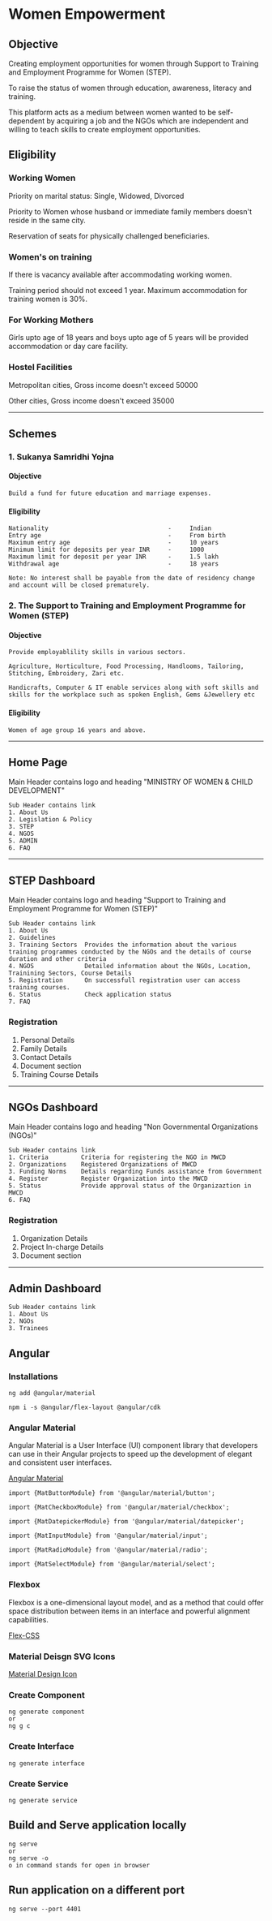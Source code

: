 # Women Empowerment

## Objective
Creating employment opportunities for women through Support to Training and Employment Programme for Women (STEP).

To raise the status of women through education, awareness, literacy and training.

This platform acts as a medium between women wanted to be self-dependent by acquiring a job and the NGOs which are independent and willing to teach skills to create employment opportunities.


## Eligibility
### Working Women
Priority on marital status: Single, Widowed, Divorced

Priority to Women whose husband or immediate family members doesn't reside in the same city.

Reservation of seats for physically challenged beneficiaries.

### Women's on training
If there is vacancy available after accommodating working women.

Training period should not exceed 1 year.
Maximum accommodation for training women is 30%.

### For Working Mothers
Girls upto age of 18 years and boys upto age of 5 years will be provided accommodation or day care facility.

### Hostel Facilities
Metropolitan cities, Gross income doesn't exceed 50000

Other cities, Gross income doesn't exceed 35000

---

## Schemes

### 1. Sukanya Samridhi Yojna

#### Objective
```
Build a fund for future education and marriage expenses.
```

#### Eligibility
```
Nationality                                 -     Indian
Entry age                                   -     From birth
Maximum entry age                           -     10 years
Minimum limit for deposits per year INR     -     1000
Maximum limit for deposit per year INR      -     1.5 lakh
Withdrawal age                              -     18 years

Note: No interest shall be payable from the date of residency change and account will be closed prematurely.
```

### 2. The Support to Training and Employment Programme for Women (STEP)
#### Objective
```
Provide employablility skills in various sectors.

Agriculture, Horticulture, Food Processing, Handlooms, Tailoring, Stitching, Embroidery, Zari etc.

Handicrafts, Computer & IT enable services along with soft skills and skills for the workplace such as spoken English, Gems &Jewellery etc
```

#### Eligibility
```
Women of age group 16 years and above.
```

---


## Home Page

Main Header contains logo and heading "MINISTRY OF WOMEN & CHILD DEVELOPMENT"

```
Sub Header contains link
1. About Us
2. Legislation & Policy
3. STEP
4. NGOS
5. ADMIN
6. FAQ
```

---

## STEP Dashboard
Main Header contains logo and heading "Support to Training and Employment Programme for Women (STEP)"

```
Sub Header contains link
1. About Us
2. Guidelines
3. Training Sectors  Provides the information about the various training programmes conducted by the NGOs and the details of course duration and other criteria
4. NGOS              Detailed information about the NGOs, Location, Trainining Sectors, Course Details
5. Registration      On successfull registration user can access training courses.
6. Status            Check application status
7. FAQ
```

### Registration
1. Personal Details
2. Family Details
3. Contact Details
4. Document section 
5. Training Course Details

---

## NGOs Dashboard
Main Header contains logo and heading "Non Governmental Organizations (NGOs)"

```
Sub Header contains link
1. Criteria         Criteria for registering the NGO in MWCD
2. Organizations    Registered Organizations of MWCD
3. Funding Norms    Details regarding Funds assistance from Government
4. Register         Register Organization into the MWCD
5. Status           Provide approval status of the Organizaztion in MWCD
6. FAQ
```

### Registration
1. Organization Details 
2. Project In-charge Details 
3. Document section

---

## Admin Dashboard

```
Sub Header contains link
1. About Us
2. NGOs
3. Trainees
```


## Angular 

### Installations
```
ng add @angular/material
```

```
npm i -s @angular/flex-layout @angular/cdk
```

### Angular Material
Angular Material is a User Interface (UI) component library that developers can use in their Angular projects to speed up the development of elegant and consistent user interfaces.

[Angular Material](https://material.angular.io/components/input/overview)

```
import {MatButtonModule} from '@angular/material/button';
```

```
import {MatCheckboxModule} from '@angular/material/checkbox';
```

```
import {MatDatepickerModule} from '@angular/material/datepicker';
```

```
import {MatInputModule} from '@angular/material/input';
```

```
import {MatRadioModule} from '@angular/material/radio';
```

```
import {MatSelectModule} from '@angular/material/select';
```


### Flexbox
Flexbox is a one-dimensional layout model, and as a method that could offer space distribution between items in an interface and powerful alignment capabilities.

[Flex-CSS](https://css-tricks.com/snippets/css/a-guide-to-flexbox/)


### Material Deisgn SVG Icons
[Material Design Icon](https://materialdesignicons.com/)


### Create Component
```
ng generate component 
or
ng g c 
```

### Create Interface 
```
ng generate interface
```

### Create Service
```
ng generate service
```

## Build and Serve application locally
```
ng serve
or 
ng serve -o
o in command stands for open in browser
```

## Run application on a different port
```
ng serve --port 4401   
```